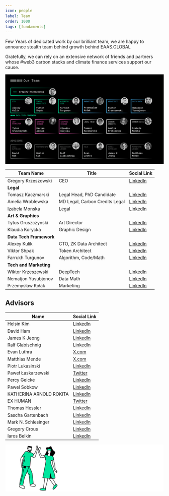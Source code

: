 ```yaml
---
icon: people
label: Team
order: 1000
tags: [fundaments]
---
```


Few Years of dedicated work by our brilliant team, we are happy to announce stealth team behind growth behind EAAS.GLOBAL

Gratefully, we can rely on an extensive network of friends and partners whose #web3 carbon stacks and climate finance services support our cause. 

![](/src/updated/Page15.jpg)


| Team Name                                       | Title                              | Social Link                                       |
|-------------------------------------------------|------------------------------------|---------------------------------------------------|
| Gregory Krzeszowski                        | CEO                                | [LinkedIn](https://www.linkedin.com/in/grzegorzkrzeszowski/) |
| **Legal** |                                    |                                                   |
| Tomasz Kaczmarski                                             | Legal Head, PhD Candidate         | [LinkedIn](https://www.linkedin.com/in/tomasz-kaczmarski-1498572a9/) |
| Amelia Wroblewska                               | MD Legal, Carbon Credits Legal    | [LinkedIn](https://www.linkedin.com/in/amelia-wr%C3%B3blewska-a28b23166/) |
| Izabela Monska                                      |Legal                                    | [LinkedIn](https://www.linkedin.com/in/izabela-mo%C5%84ska-a6b98a210/) |
| **Art & Graphics**                                         |                                    |                                                   |
| Tytus Gruszczynski                                     | Art Director                           | [LinkedIn](https://www.linkedin.com/in/tytusgruszczynski/) |
| Klaudia Korycka                                | Graphic Design                         | [LinkedIn](https://www.linkedin.com/in/klaudia-korycka-95a503222/) |
 **Data Tech Framework**                         |                                    |                                                   |
| Alexey Kulik                                    | CTO, ZK Data Architect            | [LinkedIn](https://www.linkedin.com/in/alexeykulik/) |
| Viktor Shpak                                    | Token Architect                   | [LinkedIn](https://www.linkedin.com/in/vshpak/) |
| Farrukh Turgunov                                | Algorithm, Code/Math              | [LinkedIn](https://www.linkedin.com/in/farrukhturgunov/) |
| **Tech and Marketing**                         |                                    |                                                   |
| Wiktor Krzeszewski                              |DeepTech                                    | [LinkedIn](https://www.linkedin.com/in/wiktorkrzeszewski/) |
| Nematjon Yusubjonov                              | Data Math                          | [LinkedIn](https://www.linkedin.com/in/nematjon-yusubjonov/) |
| Przemysław Kołak                                 | Marketing                         | [LinkedIn](https://www.linkedin.com/in/pkolak/) |


## Advisors

| Name                    | Social Link                                            |
|-------------------------|--------------------------------------------------------|
| Helsin Kim              | [LinkedIn](https://www.linkedin.com/in/heslinkim/)    |
| David Ham               | [LinkedIn](https://www.linkedin.com/in/david-h-3a241219/) |
| James K Jeong           | [LinkedIn](https://www.linkedin.com/in/james-k-jeong-556a2717/) |
| Ralf Glabischnig        | [LinkedIn](https://www.linkedin.com/in/ralfglabischnig/) |
| Evan Luthra             | [X.com](https://twitter.com/EvanLuthra)               |
| Matthias Mende          | [X.com](https://twitter.com/MendeMatthias)            |
| Piotr Lukasinski        | [LinkedIn](https://www.linkedin.com/in/piotrlukasinski) |
| Paweł Łaskarzewski      | [Twitter](https://twitter.com/PawelSynapse)           |
| Percy Geicke            | [LinkedIn](https://www.linkedin.com/in/percy-geicke-21204313/) |
| Pawel Sobkow            | [LinkedIn](https://www.linkedin.com/in/pawel-sobkow-114316/) |
| KATHERINA ARNOLD ROKITA | [LinkedIn](https://www.linkedin.com/in/katharina-arnold-rokita/) |
| EX HUMAN                | [Twitter](https://twitter.com/3xhuman)                |
| Thomas Hessler          | [LinkedIn](https://www.linkedin.com/in/thomashessler/) |
| Sascha Gartenbach       | [LinkedIn](https://www.linkedin.com/in/gartenbach/)   |
| Mark N. Schlesinger     | [LinkedIn](https://www.linkedin.com/in/natischlesinger/) |
| Gregory Crous           | [LinkedIn](https://www.linkedin.com/in/natischlesinger/) |
| Iaros Belkin            | [LinkedIn](https://www.linkedin.com/in/ybelkin/)      |




![](src/headers/people_welcome.png)
